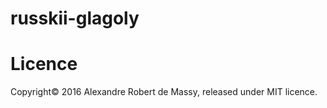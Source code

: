 # russkii-glagoly



# Licence
Copyright© 2016 Alexandre Robert de Massy, released under MIT licence.
